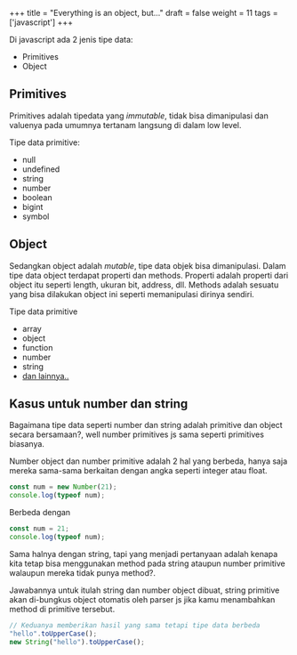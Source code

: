 +++
title = "Everything is an object, but..."
draft = false
weight = 11
tags = ['javascript']
+++

Di javascript ada 2 jenis tipe data:

- Primitives
- Object

## Primitives

Primitives adalah tipedata yang *immutable*, tidak bisa dimanipulasi dan valuenya pada umumnya tertanam langsung di dalam low level.

Tipe data primitive:

- null
- undefined
- string
- number
- boolean
- bigint
- symbol

## Object

Sedangkan object adalah *mutable*, tipe data objek bisa dimanipulasi. Dalam tipe data object terdapat properti dan methods. Properti adalah properti dari object itu seperti length, ukuran bit, address, dll. Methods adalah sesuatu yang bisa dilakukan object ini seperti memanipulasi dirinya sendiri.

Tipe data primitive

- array
- object
- function
- number
- string
- [dan lainnya..](https://developer.mozilla.org/en-US/docs/Web/JavaScript/Reference/Global_Objects)

## Kasus untuk number dan string

Bagaimana tipe data seperti number dan string adalah primitive dan object secara bersamaan?, well number primitives js sama seperti primitives biasanya.

Number object dan number primitive adalah 2 hal yang berbeda, hanya saja mereka sama-sama berkaitan dengan angka seperti integer atau float.

```js
const num = new Number(21);
console.log(typeof num);
```

Berbeda dengan

```js
const num = 21;
console.log(typeof num);
```

Sama halnya dengan string, tapi yang menjadi pertanyaan adalah kenapa kita tetap bisa menggunakan method pada string ataupun number primitive walaupun mereka tidak punya method?.

Jawabannya untuk itulah string dan number object dibuat, string primitive akan di-bungkus object otomatis oleh parser js jika kamu menambahkan method di primitive tersebut.

```js
// Keduanya memberikan hasil yang sama tetapi tipe data berbeda
"hello".toUpperCase();
new String("hello").toUpperCase();
```